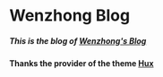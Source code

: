 # Wenzhong Blog

##### This is the blog of [Wenzhong's Blog](https://wenzhongxu.github.io)

#### Thanks the provider of the theme **[Hux](https://github.com/Huxpro)**